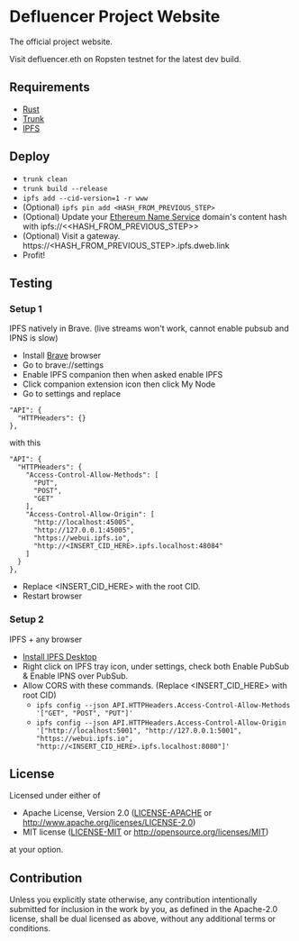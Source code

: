 # Defluencer Project Website

The official project website.

Visit defluencer.eth on Ropsten testnet for the latest dev build.

## Requirements
- [Rust](https://www.rust-lang.org/tools/install)
- [Trunk](https://trunkrs.dev/#install)
- [IPFS](https://docs.ipfs.io/install/command-line/#command-line)

## Deploy

- ```trunk clean```
- ```trunk build --release```
- ```ipfs add --cid-version=1 -r www``` 
- (Optional) ```ipfs pin add <HASH_FROM_PREVIOUS_STEP>```
- (Optional) Update your [Ethereum Name Service](https://ens.domains/) domain's content hash with ipfs://<<HASH_FROM_PREVIOUS_STEP>>
- (Optional) Visit a gateway. https://<HASH_FROM_PREVIOUS_STEP>.ipfs.dweb.link
- Profit!

## Testing
### Setup 1
IPFS natively in Brave. (live streams won't work, cannot enable pubsub and IPNS is slow)
- Install [Brave](https://brave.com/) browser
- Go to brave://settings
- Enable IPFS companion then when asked enable IPFS
- Click companion extension icon then click My Node
- Go to settings and replace
```
"API": {
  "HTTPHeaders": {}
},
```
with this
```
"API": {
  "HTTPHeaders": {
    "Access-Control-Allow-Methods": [
      "PUT",
      "POST",
      "GET"
    ],
    "Access-Control-Allow-Origin": [
      "http://localhost:45005",
      "http://127.0.0.1:45005",
      "https://webui.ipfs.io",
      "http://<INSERT_CID_HERE>.ipfs.localhost:48084"
    ]
  }
},
```
- Replace <INSERT_CID_HERE> with the root CID.
- Restart browser

### Setup 2
IPFS + any browser
- [Install IPFS Desktop](https://docs.ipfs.io/install/ipfs-desktop/#ipfs-desktop)
- Right click on IPFS tray icon, under settings, check both Enable PubSub & Enable IPNS over PubSub.
- Allow CORS with these commands. (Replace <INSERT_CID_HERE> with root CID)
    - ```ipfs config --json API.HTTPHeaders.Access-Control-Allow-Methods '["GET", "POST", "PUT"]'```
    - ```ipfs config --json API.HTTPHeaders.Access-Control-Allow-Origin '["http://localhost:5001", "http://127.0.0.1:5001", "https://webui.ipfs.io", "http://<INSERT_CID_HERE>.ipfs.localhost:8080"]'```

## License
Licensed under either of

 * Apache License, Version 2.0
   ([LICENSE-APACHE](LICENSE-APACHE) or http://www.apache.org/licenses/LICENSE-2.0)
 * MIT license
   ([LICENSE-MIT](LICENSE-MIT) or http://opensource.org/licenses/MIT)

at your option.

## Contribution
Unless you explicitly state otherwise, any contribution intentionally submitted
for inclusion in the work by you, as defined in the Apache-2.0 license, shall be
dual licensed as above, without any additional terms or conditions.
